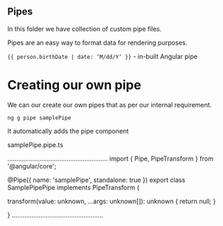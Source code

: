 ## Pipes

In this folder we have collection of custom pipe files.

Pipes are an easy way to format data for rendering purposes.

`{{ person.birthDate | date: ‘M/dd/Y’ }}` - in-built Angular pipe

# Creating our own pipe

We can our create our own pipes that as per our internal requirement.

`ng g pipe samplePipe`

It automatically adds the pipe component

samplePipe.pipe.ts

........................................................
import { Pipe, PipeTransform } from '@angular/core';

@Pipe({
name: 'samplePipe',
standalone: true
})
export class SamplePipePipe implements PipeTransform {

transform(value: unknown, ...args: unknown[]): unknown {
return null;
}

}
...................................................

